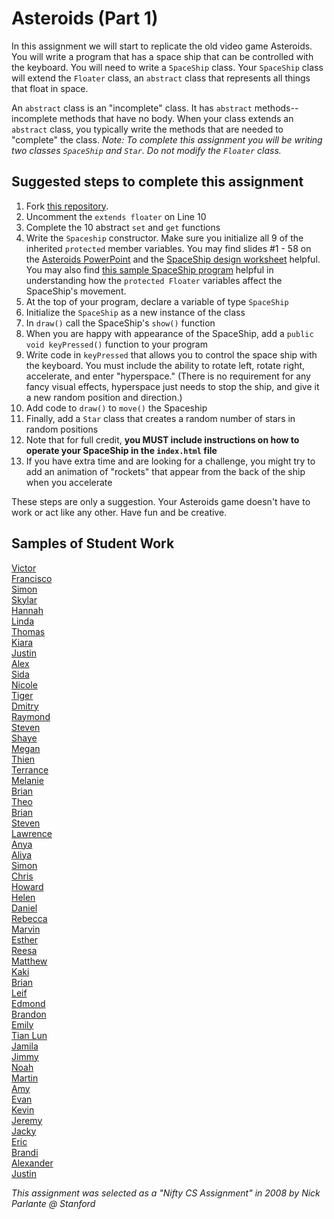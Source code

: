 Asteroids (Part 1)
==================
In this assignment we will start to replicate the old video game Asteroids. You will write a program that has a space ship that can be controlled with the keyboard. You will need to write a `SpaceShip` class. Your `SpaceShip` class will extend the `Floater` class, an `abstract` class that represents all things that float in space. 

An `abstract` class is an "incomplete" class. It has `abstract` methods--incomplete methods that have no body. When your class extends an `abstract` class, you typically write the methods that are needed to "complete" the class. _Note: To complete this assignment you will be writing two classes `SpaceShip` and `Star`. Do not modify the `Floater` class._

Suggested steps to complete this assignment
-------------------------------------------

1. Fork [this repository](https://github.com/APCSLowell/AsteroidsGame).
2. Uncomment the `extends floater` on Line 10
3. Complete the 10 abstract `set` and `get` functions
4. Write the `Spaceship` constructor. Make sure you initialize all 9 of the inherited `protected` member variables. You may find slides #1 - 58 on the [Asteroids PowerPoint](https://drive.google.com/file/d/0Bz2ZkT6qWPYTYjU0NDE5ZDYtYzEwOS00MGNlLTk0OGMtODBhODI3N2JiYzRi/view?usp=sharing) and the [SpaceShip design worksheet](https://drive.google.com/file/d/0Bz2ZkT6qWPYTRDJvNUJRdXFjNGs/view?usp=sharing) helpful. You may also find [this sample SpaceShip program](https://56d4b6566b56a59e1f634ea30f548666c459899d.googledrive.com/host/0Bz2ZkT6qWPYTallTVFJBOWdNcDQ/) helpful in understanding how the `protected Floater` variables affect the SpaceShip's movement.
5. At the top of your program, declare a variable of type `SpaceShip`
6. Initialize the `SpaceShip` as a new instance of the class
7. In `draw()` call the SpaceShip's `show()` function
8. When you are happy with appearance of the SpaceShip, add a `public void keyPressed()` function to your program
9. Write code in `keyPressed` that allows you to control the space ship with the keyboard. You must include the ability to rotate left, rotate right, accelerate, and enter "hyperspace." (There is no requirement for any fancy visual effects, hyperspace just needs to stop the ship, and give it a new random position and direction.)
10. Add code to `draw()` to `move()` the Spaceship
11. Finally, add a `Star` class that creates a random number of stars in random positions
12. Note that for full credit, **you MUST include instructions on how to operate your SpaceShip in the `index.html` file**
12. If you have extra time and are looking for a challenge, you might try to add an animation of "rockets" that appear from the back of the ship when you accelerate

These steps are only a suggestion. Your Asteroids game doesn't have to work or act like any other. Have fun and be creative.


Samples of Student Work
-----------------------
[Victor](http://anonymousm3xican.github.io/AsteroidsGame/)  
[Francisco](http://frbui.github.io/AsteroidsGame/)  
[Simon](http://omgitssimon.github.io/AsteroidsGame/)  
[Skylar](http://sky121.github.io/AsteroidsGame/)  
[Hannah](http://kaliburr.github.io/AsteroidsGame/)  
[Linda](http://wanglindal.github.io/AsteroidsGame/)  
[Thomas](http://whatarethose.github.io/AsteroidsGame/)  
[Kiara](http://kiaragil.github.io/AsteroidsGame/)  
[Justin](http://theotherjustin.github.io/AsteroidsGame/)  
[Alex](http://alexlo1.github.io/AsteroidsGame/)  
[Sida](http://sidaqin.github.io/AsteroidsGame/)  
[Nicole](http://nicolethai.github.io/AsteroidsGame/)  
[Tiger](http://tigerrlao.github.io/AsteroidsGame/)  
[Dmitry](http://dkuliaev.github.io/AsteroidsGame/)  
[Raymond](http://raymondshew.github.io/AsteroidsGame/)  
[Steven](http://crzysteven.github.io/AsteroidsGame/)  
[Shaye](http://shayehong.github.io/AsteroidsGame/)  
[Megan](http://meegee98.github.io/AsteroidsGame/)  
[Thien](http://thtran1.github.io/AsteroidsGame/)  
[Terrance](http://auxoworks.github.io/AsteroidsGame/)  
[Melanie](http://melaniepeng.github.io/AsteroidsGame/)  
[Brian](http://brianlam37.github.io/AsteroidsGame/)  
[Theo](https://awesomestickman.github.io/AsteroidsGame/)  
[Brian](http://btx123.github.io/AsteroidsGame/)  
[Steven](http://crzysteven.github.io/AsteroidsGame/)  
[Lawrence](http://shakaking.github.io/AsteroidsGame/)  
[Anya](https://anyacakes.github.io/AsteroidsGame/)  
[Aliya](http://aliyachambless.github.io/AsteroidsGame/)  
[Simon](http://omgitssimon.github.io/AsteroidsGame/)  
[Chris](http://cjlim2007apcs.github.io/AsteroidsGame/)  
[Howard](http://apcshoward.github.io/AsteroidsGame/)  
[Helen](http://hezhang2.github.io/AsteroidsGame/)  
[Daniel](http://donutdaniel.github.io/AsteroidsGame/)  
[Rebecca](http://rebeckur.github.io/AsteroidsGame/)  
[Marvin](http://mluong888.github.io/AsteroidsGame/)  
[Esther](http://elam2016.github.io/AsteroidsGame/)  
[Reesa](http://aljini.github.io/AsteroidsGame/)  
[Matthew](http://yeahmatts.github.io/AsteroidsGame/)  
[Kaki](http://kaki123.github.io/AsteroidsGame/)  
[Brian](http://articlegend.github.io/AsteroidsGame/)  
[Leif](http://leifmorgan.github.io/AsteroidsGame/)  
[Edmond](http://edmondsitu.github.io/AsteroidsGame/)  
[Brandon](http://brfong1.github.io/AsteroidsGame/)  
[Emily](http://emyee19.github.io/AsteroidsGame/)  
[Tian Lun](http://tianlunlee.github.io/AsteroidsGame/)  
[Jamila](http://jamillas.github.io/AsteroidsGame/)  
[Jimmy](http://furiouspenguins.github.io/AsteroidsGame/)  
[Noah](http://noahzpepper.github.io/AsteroidsGame/)  
[Martin](http://marrtinj.github.io/AsteroidsGame/)  
[Amy](http://amhe3.github.io/AsteroidsGame/)  
[Evan](http://evhuang.github.io/AsteroidsGame/)  
[Kevin](http://oohklim.github.io/AsteroidsGame/)  
[Jeremy](http://gitrektapcs.github.io/AsteroidsGame/)  
[Jacky](http://jackyrobot.github.io/AsteroidsGame/)  
[Eric](http://eryup.github.io/AsteroidsGame/)  
[Brandi](http://brw1221.github.io/AsteroidsGame/)  
[Alexander](http://alzhu1.github.io/AsteroidsGame/)  
[Justin](http://justinleong360.github.io/AsteroidsGame/)  


*This assignment was selected as a "Nifty CS Assignment" in 2008 by Nick Parlante @ Stanford*
